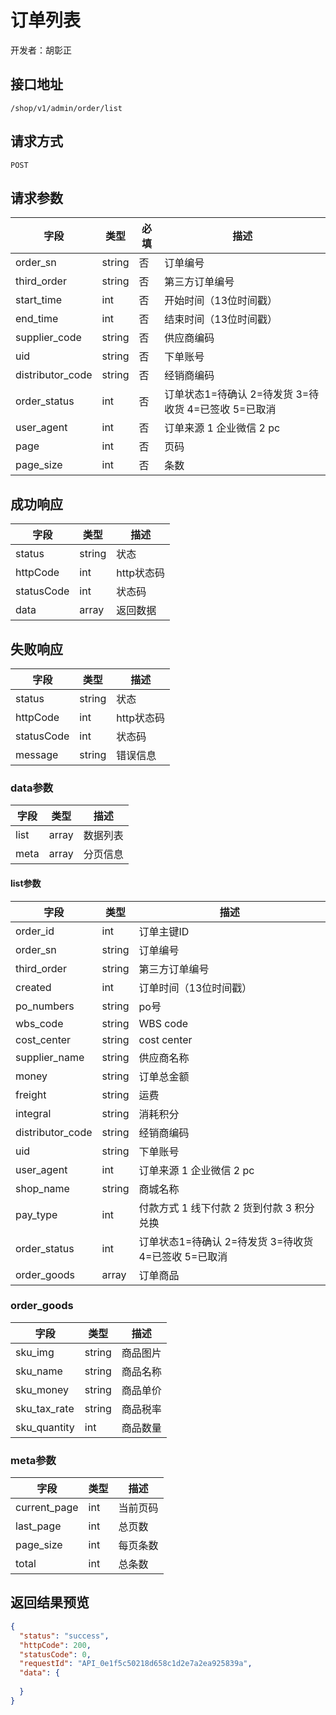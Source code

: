 # 订单列表

开发者：胡彰正

## 接口地址

`/shop/v1/admin/order/list`

## 请求方式

`POST`

## 请求参数

| 字段 | 类型   | 必填 | 描述     |
| ---- | ------ | ---- | -------- |
| order_sn | string | 否 | 订单编号 |
| third_order | string | 否 | 第三方订单编号 |
| start_time | int | 否 | 开始时间（13位时间戳） |
| end_time | int | 否 | 结束时间（13位时间戳） |
| supplier_code | string | 否 | 供应商编码 |
| uid | string | 否 | 下单账号 |
| distributor_code | string | 否 | 经销商编码 |
| order_status | int | 否 | 订单状态1=待确认 2=待发货 3=待收货 4=已签收 5=已取消 |
| user_agent | int | 否 | 订单来源 1 企业微信   2 pc |
| page   | int    | 否  | 页码   |
| page_size   | int    | 否  | 条数   |

## 成功响应

| 字段       | 类型    | 描述        |
| ---------- | ------- | ----------- |
| status    | string  | 状态    |
| httpCode     | int  | http状态码    |
| statusCode | int  | 状态码 |
| data  | array  | 返回数据      |

## 失败响应

| 字段       | 类型    | 描述        |
| ---------- | ------- | ----------- |
| status    | string  | 状态    |
| httpCode     | int  | http状态码    |
| statusCode | int  | 状态码 |
| message  | string  | 错误信息      |

### data参数

| 字段 | 类型 | 描述 |
| --- | --- | --- |
| list | array | 数据列表 |
| meta | array | 分页信息 |

#### list参数

| 字段 | 类型 | 描述 |
| --- | --- | --- |
| order_id | int | 订单主键ID |
| order_sn | string |  订单编号 |
| third_order | string |  第三方订单编号 |
| created | int |  订单时间（13位时间戳） |
| po_numbers | string |  po号 |
| wbs_code | string |  WBS code |
| cost_center | string |  cost center |
| supplier_name | string |  供应商名称 |
| money | string |  订单总金额 |
| freight | string |  运费 |
| integral | string |  消耗积分 |
| distributor_code | string |  经销商编码 |
| uid | string |  下单账号 |
| user_agent | int |  订单来源 1 企业微信   2 pc  |
| shop_name | string |  商城名称  |
| pay_type | int | 付款方式  1 线下付款  2 货到付款  3 积分兑换 |
| order_status | int |  订单状态1=待确认 2=待发货 3=待收货 4=已签收 5=已取消 |
| order_goods | array | 订单商品 |

### order_goods

| 字段 | 类型 | 描述 |
| --- | --- | --- |
| sku_img | string | 商品图片 |
| sku_name | string | 商品名称 |
| sku_money | string | 商品单价 |
| sku_tax_rate | string | 商品税率 |
| sku_quantity | int | 商品数量 |

### meta参数

| 字段 | 类型 | 描述 |
| --- | --- | --- |
| current_page | int | 当前页码 |
| last_page | int | 总页数 |
| page_size | int | 每页条数 |
| total | int | 总条数 |

## 返回结果预览

```json
{
  "status": "success",
  "httpCode": 200,
  "statusCode": 0,
  "requestId": "API_0e1f5c50218d658c1d2e7a2ea925839a",
  "data": {
    
  }
}
```